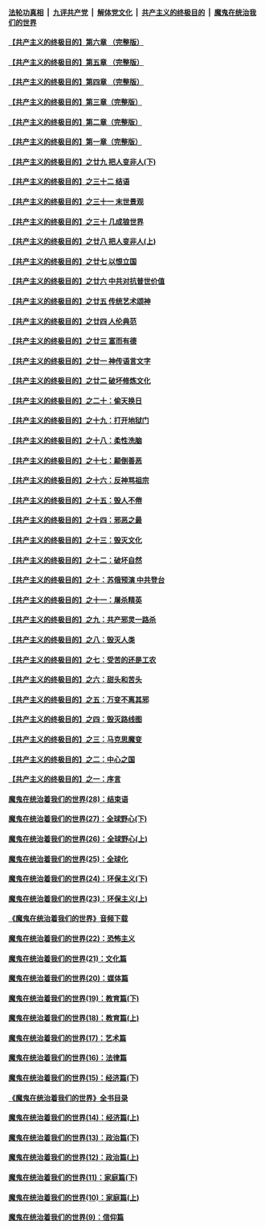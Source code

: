 ####  [法轮功真相](../../../../basic/blob/master/README.md?t=03120114) &nbsp;|&nbsp; [九评共产党](../../../../9ping.md/blob/master/README.md?t=03120114) &nbsp;|&nbsp; [解体党文化](../../../../jtdwh.md/blob/master/README.md?t=03120114)  &nbsp;|&nbsp; [共产主义的终极目的](../../../../gczydzjmd.md/blob/master/README.md?t=03120114) &nbsp;|&nbsp; [魔鬼在统治我们的世界](../../../../mgztzwmdsj.md/blob/master/README.md?t=03120114) 

#### [【共产主义的终极目的】第六章 （完整版）](../pages/nsc422/n11428913.md?t=03120114) 

#### [【共产主义的终极目的】第五章 （完整版）](../pages/nsc422/n11428912.md?t=03120114) 

#### [【共产主义的终极目的】第四章 （完整版）](../pages/nsc422/n11428907.md?t=03120114) 

#### [【共产主义的终极目的】第三章（完整版）](../pages/nsc422/n11428848.md?t=03120114) 

#### [【共产主义的终极目的】第二章（完整版）](../pages/nsc422/n11428831.md?t=03120114) 

#### [【共产主义的终极目的】第一章（完整版）](../pages/nsc422/n11417651.md?t=03120114) 

#### [【共产主义的终极目的】之廿九 把人变非人(下)](../pages/nsc422/n11344140.md?t=03120114) 

#### [【共产主义的终极目的】之三十二 结语](../pages/nsc422/n11360535.md?t=03120114) 

#### [【共产主义的终极目的】之三十一 末世景观](../pages/nsc422/n11351129.md?t=03120114) 

#### [【共产主义的终极目的】之三十 几成狼世界](../pages/nsc422/n11348280.md?t=03120114) 

#### [【共产主义的终极目的】之廿八 把人变非人(上)](../pages/nsc422/n11340492.md?t=03120114) 

#### [【共产主义的终极目的】之廿七 以恨立国](../pages/nsc422/n11336944.md?t=03120114) 

#### [【共产主义的终极目的】之廿六 中共对抗普世价值](../pages/nsc422/n11324785.md?t=03120114) 

#### [【共产主义的终极目的】之廿五 传统艺术颂神](../pages/nsc422/n11296396.md?t=03120114) 

#### [【共产主义的终极目的】之廿四 人伦典范](../pages/nsc422/n11296397.md?t=03120114) 

#### [【共产主义的终极目的】之廿三 富而有德](../pages/nsc422/n11283598.md?t=03120114) 

#### [【共产主义的终极目的】之廿一 神传语言文字](../pages/nsc422/n11263265.md?t=03120114) 

#### [【共产主义的终极目的】之廿二 破坏修炼文化](../pages/nsc422/n11245728.md?t=03120114) 

#### [【共产主义的终极目的】之二十：偷天换日](../pages/nsc422/n11238846.md?t=03120114) 

#### [【共产主义的终极目的】之十九：打开地狱门](../pages/nsc422/n11206376.md?t=03120114) 

#### [【共产主义的终极目的】之十八：柔性洗脑](../pages/nsc422/n11199994.md?t=03120114) 

#### [【共产主义的终极目的】之十七：颠倒善恶](../pages/nsc422/n11179782.md?t=03120114) 

#### [【共产主义的终极目的】之十六：反神骂祖宗](../pages/nsc422/n11166798.md?t=03120114) 

#### [【共产主义的终极目的】之十五：毁人不倦](../pages/nsc422/n11166792.md?t=03120114) 

#### [【共产主义的终极目的】之十四：邪恶之最](../pages/nsc422/n11150249.md?t=03120114) 

#### [【共产主义的终极目的】之十三：毁灭文化](../pages/nsc422/n11135227.md?t=03120114) 

#### [【共产主义的终极目的】之十二：破坏自然](../pages/nsc422/n11135214.md?t=03120114) 

#### [【共产主义的终极目的】之十：苏俄预演 中共登台](../pages/nsc422/n11118424.md?t=03120114) 

#### [【共产主义的终极目的】之十一：屠杀精英](../pages/nsc422/n11118442.md?t=03120114) 

#### [【共产主义的终极目的】之九：共产邪灵一路杀](../pages/nsc422/n11114139.md?t=03120114) 

#### [【共产主义的终极目的】之八：毁灭人类](../pages/nsc422/n11108503.md?t=03120114) 

#### [【共产主义的终极目的】之七：受苦的还是工农](../pages/nsc422/n11101809.md?t=03120114) 

#### [【共产主义的终极目的】之六：甜头和苦头](../pages/nsc422/n11096971.md?t=03120114) 

#### [【共产主义的终极目的】之五：万变不离其邪](../pages/nsc422/n11091285.md?t=03120114) 

#### [【共产主义的终极目的】之四：毁灭路线图](../pages/nsc422/n11086284.md?t=03120114) 

#### [【共产主义的终极目的】之三：马克思魔变](../pages/nsc422/n11061941.md?t=03120114) 

#### [【共产主义的终极目的】之二：中心之国](../pages/nsc422/n11047728.md?t=03120114) 

#### [【共产主义的终极目的】之一：序言](../pages/nsc422/n11086077.md?t=03120114) 

#### [魔鬼在统治着我们的世界(28)：结束语](../pages/nsc422/n10936246.md?t=03120114) 

#### [魔鬼在统治着我们的世界(27)：全球野心(下)](../pages/nsc422/n10928319.md?t=03120114) 

#### [魔鬼在统治着我们的世界(26)：全球野心(上)](../pages/nsc422/n10900318.md?t=03120114) 

#### [魔鬼在统治着我们的世界(25)：全球化](../pages/nsc422/n10788205.md?t=03120114) 

#### [魔鬼在统治着我们的世界(24)：环保主义(下)](../pages/nsc422/n10695307.md?t=03120114) 

#### [魔鬼在统治着我们的世界(23)：环保主义(上)](../pages/nsc422/n10688613.md?t=03120114) 

#### [《魔鬼在统治着我们的世界》音频下载](../pages/nsc422/n10635553.md?t=03120114) 

#### [魔鬼在统治着我们的世界(22)：恐怖主义](../pages/nsc422/n10614727.md?t=03120114) 

#### [魔鬼在统治着我们的世界(21)：文化篇](../pages/nsc422/n10597706.md?t=03120114) 

#### [魔鬼在统治着我们的世界(20)：媒体篇](../pages/nsc422/n10586579.md?t=03120114) 

#### [魔鬼在统治着我们的世界(19)：教育篇(下)](../pages/nsc422/n10564808.md?t=03120114) 

#### [魔鬼在统治着我们的世界(18)：教育篇(上)](../pages/nsc422/n10526970.md?t=03120114) 

#### [魔鬼在统治着我们的世界(17)：艺术篇](../pages/nsc422/n10499093.md?t=03120114) 

#### [魔鬼在统治着我们的世界(16)：法律篇](../pages/nsc422/n10485969.md?t=03120114) 

#### [魔鬼在统治着我们的世界(15)：经济篇(下)](../pages/nsc422/n10469975.md?t=03120114) 

#### [《魔鬼在统治着我们的世界》全书目录](../pages/nsc422/n10464261.md?t=03120114) 

#### [魔鬼在统治着我们的世界(14)：经济篇(上)](../pages/nsc422/n10457370.md?t=03120114) 

#### [魔鬼在统治着我们的世界(13)：政治篇(下)](../pages/nsc422/n10448270.md?t=03120114) 

#### [魔鬼在统治着我们的世界(12)：政治篇(上)](../pages/nsc422/n10444576.md?t=03120114) 

#### [魔鬼在统治着我们的世界(11)：家庭篇(下)](../pages/nsc422/n10440961.md?t=03120114) 

#### [魔鬼在统治着我们的世界(10)：家庭篇(上)](../pages/nsc422/n10435448.md?t=03120114) 

#### [魔鬼在统治着我们的世界(9)：信仰篇](../pages/nsc422/n10432159.md?t=03120114) 

